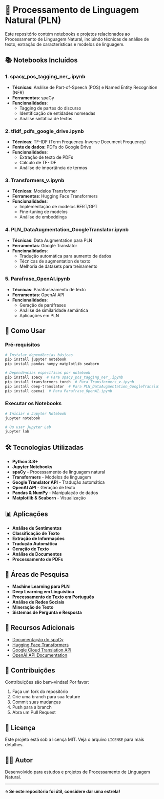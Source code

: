 # 🧠 Processamento de Linguagem Natural (PLN)

Este repositório contém notebooks e projetos relacionados ao Processamento de Linguagem Natural, incluindo técnicas de análise de texto, extração de características e modelos de linguagem.

## 📚 Notebooks Incluídos

### 1. **spacy_pos_tagging_ner_.ipynb**
- **Técnicas**: Análise de Part-of-Speech (POS) e Named Entity Recognition (NER)
- **Ferramentas**: spaCy
- **Funcionalidades**: 
  - Tagging de partes do discurso
  - Identificação de entidades nomeadas
  - Análise sintática de textos

### 2. **tfidf_pdfs_google_drive.ipynb**
- **Técnicas**: TF-IDF (Term Frequency-Inverse Document Frequency)
- **Fonte de dados**: PDFs do Google Drive
- **Funcionalidades**:
  - Extração de texto de PDFs
  - Cálculo de TF-IDF
  - Análise de importância de termos

### 3. **Transformers_v.ipynb**
- **Técnicas**: Modelos Transformer
- **Ferramentas**: Hugging Face Transformers
- **Funcionalidades**:
  - Implementação de modelos BERT/GPT
  - Fine-tuning de modelos
  - Análise de embeddings

### 4. **PLN_DataAugmentation_GoogleTranslator.ipynb**
- **Técnicas**: Data Augmentation para PLN
- **Ferramentas**: Google Translator
- **Funcionalidades**:
  - Tradução automática para aumento de dados
  - Técnicas de augmentation de texto
  - Melhoria de datasets para treinamento

### 5. **Parafrase_OpenAI.ipynb**
- **Técnicas**: Parafraseamento de texto
- **Ferramentas**: OpenAI API
- **Funcionalidades**:
  - Geração de paráfrases
  - Análise de similaridade semântica
  - Aplicações em PLN

## 🚀 Como Usar

### Pré-requisitos
```bash
# Instalar dependências básicas
pip install jupyter notebook
pip install pandas numpy matplotlib seaborn

# Dependências específicas por notebook
pip install spacy  # Para spacy_pos_tagging_ner_.ipynb
pip install transformers torch  # Para Transformers_v.ipynb
pip install deep-translator  # Para PLN_DataAugmentation_GoogleTranslator.ipynb
pip install openai  # Para Parafrase_OpenAI.ipynb
```

### Executar os Notebooks
```bash
# Iniciar o Jupyter Notebook
jupyter notebook

# Ou usar Jupyter Lab
jupyter lab
```

## 🛠️ Tecnologias Utilizadas

- **Python 3.8+**
- **Jupyter Notebooks**
- **spaCy** - Processamento de linguagem natural
- **Transformers** - Modelos de linguagem
- **Google Translator API** - Tradução automática
- **OpenAI API** - Geração de texto
- **Pandas & NumPy** - Manipulação de dados
- **Matplotlib & Seaborn** - Visualização

## 📊 Aplicações

- **Análise de Sentimentos**
- **Classificação de Texto**
- **Extração de Informações**
- **Tradução Automática**
- **Geração de Texto**
- **Análise de Documentos**
- **Processamento de PDFs**

## 🔬 Áreas de Pesquisa

- **Machine Learning para PLN**
- **Deep Learning em Linguística**
- **Processamento de Texto em Português**
- **Análise de Redes Sociais**
- **Mineração de Texto**
- **Sistemas de Pergunta e Resposta**

## 📖 Recursos Adicionais

- [Documentação do spaCy](https://spacy.io/usage)
- [Hugging Face Transformers](https://huggingface.co/docs/transformers/)
- [Google Cloud Translation API](https://cloud.google.com/translate)
- [OpenAI API Documentation](https://platform.openai.com/docs)

## 🤝 Contribuições

Contribuições são bem-vindas! Por favor:

1. Faça um fork do repositório
2. Crie uma branch para sua feature
3. Commit suas mudanças
4. Push para a branch
5. Abra um Pull Request

## 📄 Licença

Este projeto está sob a licença MIT. Veja o arquivo `LICENSE` para mais detalhes.

## 👨‍💻 Autor

Desenvolvido para estudos e projetos de Processamento de Linguagem Natural.

---

**⭐ Se este repositório foi útil, considere dar uma estrela!**

